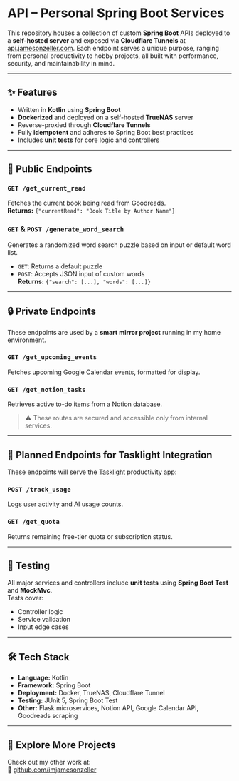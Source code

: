 # API – Personal Spring Boot Services

This repository houses a collection of custom **Spring Boot** APIs deployed to a **self-hosted server** and exposed via **Cloudflare Tunnels** at [api.jamesonzeller.com](https://api.jamesonzeller.com). Each endpoint serves a unique purpose, ranging from personal productivity to hobby projects, all built with performance, security, and maintainability in mind.

---

## ✨ Features

- Written in **Kotlin** using **Spring Boot**
- **Dockerized** and deployed on a self-hosted **TrueNAS** server
- Reverse-proxied through **Cloudflare Tunnels**
- Fully **idempotent** and adheres to Spring Boot best practices
- Includes **unit tests** for core logic and controllers

---

## 🔌 Public Endpoints

### `GET /get_current_read`
Fetches the current book being read from Goodreads.  
**Returns:** `{"currentRead": "Book Title by Author Name"}`

### `GET` & `POST /generate_word_search`
Generates a randomized word search puzzle based on input or default word list.
- `GET`: Returns a default puzzle
- `POST`: Accepts JSON input of custom words  
  **Returns:** `{"search": [...], "words": [...]}`

---

## 🔒 Private Endpoints

These endpoints are used by a **smart mirror project** running in my home environment.

### `GET /get_upcoming_events`
Fetches upcoming Google Calendar events, formatted for display.

### `GET /get_notion_tasks`
Retrieves active to-do items from a Notion database.

> ⚠️ These routes are secured and accessible only from internal services.

---

## 🧠 Planned Endpoints for Tasklight Integration

These endpoints will serve the [Tasklight](https://jamesonzeller.com/tasklight) productivity app:

### `POST /track_usage`
Logs user activity and AI usage counts.

### `GET /get_quota`
Returns remaining free-tier quota or subscription status.

---

## 🧪 Testing

All major services and controllers include **unit tests** using **Spring Boot Test** and **MockMvc**.  
Tests cover:
- Controller logic
- Service validation
- Input edge cases

---

## 🛠️ Tech Stack

- **Language:** Kotlin
- **Framework:** Spring Boot
- **Deployment:** Docker, TrueNAS, Cloudflare Tunnel
- **Testing:** JUnit 5, Spring Boot Test
- **Other:** Flask microservices, Notion API, Google Calendar API, Goodreads scraping

---

## 📁 Explore More Projects

Check out my other work at:  
🔗 [github.com/imjamesonzeller](https://github.com/imjamesonzeller)